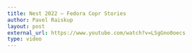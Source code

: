 ```yaml
---
title: Nest 2022 — Fedora Copr Stories
author: Pavel Raiskup
layout: post
external_url: https://www.youtube.com/watch?v=LSgGno0oecs
type: video
---
```

